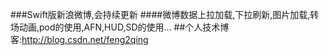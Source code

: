 ###Swift版新浪微博,会持续更新
####微博数据上拉加载,下拉刷新,图片加载,转场动画,pod的使用,AFN,HUD,SD的使用...
##个人技术博客:http://blog.csdn.net/feng2qing
